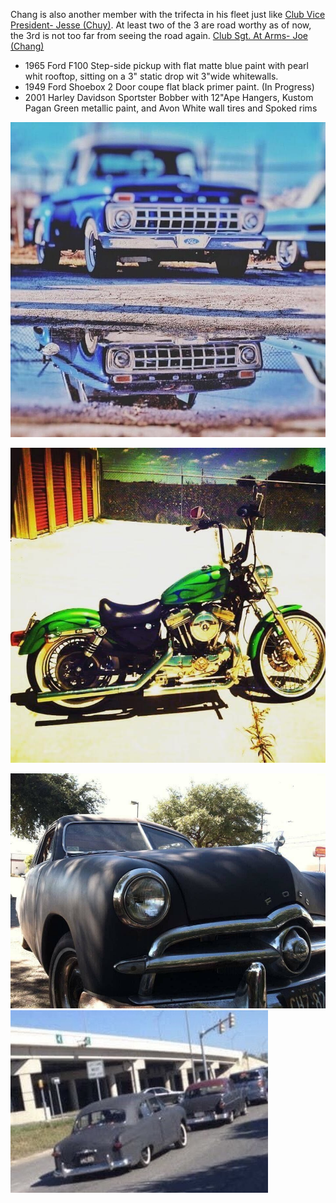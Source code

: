 Chang is also another member with the trifecta in his fleet just like [Club Vice President- Jesse (Chuy)](../members/Club%20Vice%20President-%20Jesse%20(Chuy).md). At least two of the 3 are road worthy as of now, the 3rd is not too far from seeing the road again. [Club Sgt. At Arms- Joe (Chang)](../members/Club%20Sgt.%20At%20Arms-%20Joe%20(Chang).md) 

* 1965 Ford F100 Step-side pickup with flat matte blue paint with pearl whit rooftop, sitting on a 3" static drop wit 3"wide whitewalls. 
* 1949 Ford Shoebox 2 Door coupe flat black primer paint. (In Progress)
* 2001 Harley Davidson Sportster Bobber with 12"Ape Hangers, Kustom Pagan Green metallic paint, and Avon White wall tires and Spoked rims 

![joes65](../assets/joes65.jpg)  

![joesharley](../assets/joesharley.JPG)

![49shoebox](../assets/49shoebox.jpg)
![shobox2](../assets/shobox2.jpg)

